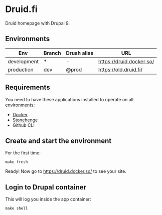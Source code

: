 # Druid.fi

Druid homepage with Drupal 9.

## Environments

| Env         | Branch | Drush alias | URL                      |
|-------------|--------|-------------|--------------------------|
| development | *      | -           | https://druid.docker.so/ |
| production  | dev    | @prod       | https://old.druid.fi/    |

## Requirements

You need to have these applications installed to operate on all environments:

- [Docker](https://github.com/druidfi/guidelines/blob/master/docs/docker.md)
- [Stonehenge](https://github.com/druidfi/stonehenge)
- Github CLI

## Create and start the environment

For the first time:

```
make fresh
```

Ready! Now go to https://druid.docker.so/ to see your site.

## Login to Drupal container

This will log you inside the app container:

```
make shell
```

